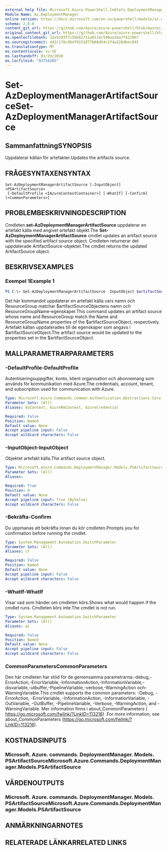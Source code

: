 ```yaml
---
external help file: Microsoft.Azure.PowerShell.Cmdlets.DeploymentManager.dll-Help.xml
Module Name: Az.DeploymentManager
online version: https://docs.microsoft.com/en-us/powershell/module/az.deploymentmanager/set-azdeploymentmanagerartifactsource
schema: 2.0.0
content_git_url: https://github.com/Azure/azure-powershell/blob/master/src/DeploymentManager/DeploymentManager/help/Set-AzDeploymentManagerArtifactSource.md
original_content_git_url: https://github.com/Azure/azure-powershell/blob/master/src/DeploymentManager/DeploymentManager/help/Set-AzDeploymentManagerArtifactSource.md
ms.openlocfilehash: 32e5293f7c5bb62711a6510c590aa1ba7f4229b7
ms.sourcegitcommit: 4d2c178cd6df9151877b08d54c1f4a228dbec9d1
ms.translationtype: MT
ms.contentlocale: sv-SE
ms.lasthandoff: 01/29/2020
ms.locfileid: "93754205"
---
```

# <span data-ttu-id="512e1-101">Set-AzDeploymentManagerArtifactSource</span><span class="sxs-lookup"><span data-stu-id="512e1-101">Set-AzDeploymentManagerArtifactSource</span></span>

## <span data-ttu-id="512e1-102">Sammanfattning</span><span class="sxs-lookup"><span data-stu-id="512e1-102">SYNOPSIS</span></span>
<span data-ttu-id="512e1-103">Uppdaterar källan för artefakter.</span><span class="sxs-lookup"><span data-stu-id="512e1-103">Updates the artifacts source.</span></span>

## <span data-ttu-id="512e1-104">FRÅGESYNTAXEN</span><span class="sxs-lookup"><span data-stu-id="512e1-104">SYNTAX</span></span>

```
Set-AzDeploymentManagerArtifactSource [-InputObject] <PSArtifactSource>
 [-DefaultProfile <IAzureContextContainer>] [-WhatIf] [-Confirm] [<CommonParameters>]
```

## <span data-ttu-id="512e1-105">PROBLEMBESKRIVNING</span><span class="sxs-lookup"><span data-stu-id="512e1-105">DESCRIPTION</span></span>
<span data-ttu-id="512e1-106">Cmdleten **set-AzDeploymentManagerArtifactSource** uppdaterar en artefakt källa med angivet artefakt objekt.</span><span class="sxs-lookup"><span data-stu-id="512e1-106">The **Set-AzDeploymentManagerArtifactSource** cmdlet updates an artifact source with the specified artifact source object.</span></span>
<span data-ttu-id="512e1-107">Cmdleten returnerar det uppdaterade ArtifactSource-objektet.</span><span class="sxs-lookup"><span data-stu-id="512e1-107">The cmdlet returns the updated ArtifactSource object.</span></span>

## <span data-ttu-id="512e1-108">BESKRIVS</span><span class="sxs-lookup"><span data-stu-id="512e1-108">EXAMPLES</span></span>

### <span data-ttu-id="512e1-109">Exempel 1</span><span class="sxs-lookup"><span data-stu-id="512e1-109">Example 1</span></span>
```powershell
PS C:\> Get-AzDeploymentManagerArtifactSource -InputObject $artifactSourceObject
```

<span data-ttu-id="512e1-110">Det här kommandot uppdaterar en artefakt källa vars namn och ResourceGroup matchar $artifactSourceObjectens namn och ResourceGroupName-egenskaper.</span><span class="sxs-lookup"><span data-stu-id="512e1-110">This command updates an artifact source whose name and ResourceGroup match the Name and ResourceGroupName properties of the $artifactSourceObject, respectively.</span></span>
<span data-ttu-id="512e1-111">Artefakt källan uppdaterades till de egenskaper som angavs i $artifactSourceObject.</span><span class="sxs-lookup"><span data-stu-id="512e1-111">The artifact source would be updated to the properties set in the $artifactSourceObject.</span></span>

## <span data-ttu-id="512e1-112">MALLPARAMETRAR</span><span class="sxs-lookup"><span data-stu-id="512e1-112">PARAMETERS</span></span>

### <span data-ttu-id="512e1-113">-DefaultProfile</span><span class="sxs-lookup"><span data-stu-id="512e1-113">-DefaultProfile</span></span>
<span data-ttu-id="512e1-114">Autentiseringsuppgifter, konto, klient organisation och abonnemang som används för kommunikation med Azure.</span><span class="sxs-lookup"><span data-stu-id="512e1-114">The credentials, account, tenant, and subscription used for communication with Azure.</span></span>

```yaml
Type: Microsoft.Azure.Commands.Common.Authentication.Abstractions.Core.IAzureContextContainer
Parameter Sets: (All)
Aliases: AzContext, AzureRmContext, AzureCredential

Required: False
Position: Named
Default value: None
Accept pipeline input: False
Accept wildcard characters: False
```

### <span data-ttu-id="512e1-115">-InputObject</span><span class="sxs-lookup"><span data-stu-id="512e1-115">-InputObject</span></span>
<span data-ttu-id="512e1-116">Objektet artefakt källa.</span><span class="sxs-lookup"><span data-stu-id="512e1-116">The artifact source object.</span></span>

```yaml
Type: Microsoft.Azure.Commands.DeploymentManager.Models.PSArtifactSource
Parameter Sets: (All)
Aliases:

Required: True
Position: 0
Default value: None
Accept pipeline input: True (ByValue)
Accept wildcard characters: False
```

### <span data-ttu-id="512e1-117">-Bekräfta</span><span class="sxs-lookup"><span data-stu-id="512e1-117">-Confirm</span></span>
<span data-ttu-id="512e1-118">Du uppmanas att bekräfta innan du kör cmdleten.</span><span class="sxs-lookup"><span data-stu-id="512e1-118">Prompts you for confirmation before running the cmdlet.</span></span>

```yaml
Type: System.Management.Automation.SwitchParameter
Parameter Sets: (All)
Aliases: cf

Required: False
Position: Named
Default value: None
Accept pipeline input: False
Accept wildcard characters: False
```

### <span data-ttu-id="512e1-119">-WhatIf</span><span class="sxs-lookup"><span data-stu-id="512e1-119">-WhatIf</span></span>
<span data-ttu-id="512e1-120">Visar vad som händer om cmdleten körs.</span><span class="sxs-lookup"><span data-stu-id="512e1-120">Shows what would happen if the cmdlet runs.</span></span>
<span data-ttu-id="512e1-121">Cmdleten körs inte.</span><span class="sxs-lookup"><span data-stu-id="512e1-121">The cmdlet is not run.</span></span>

```yaml
Type: System.Management.Automation.SwitchParameter
Parameter Sets: (All)
Aliases: wi

Required: False
Position: Named
Default value: None
Accept pipeline input: False
Accept wildcard characters: False
```

### <span data-ttu-id="512e1-122">CommonParameters</span><span class="sxs-lookup"><span data-stu-id="512e1-122">CommonParameters</span></span>
<span data-ttu-id="512e1-123">Den här cmdleten har stöd för de gemensamma parametrarna:-debug,-ErrorAction,-ErrorVariable,-InformationAction,-InformationVariable,-disvariable,-utbuffer,-PipelineVariable,-verbose,-WarningAction och-WarningVariable.</span><span class="sxs-lookup"><span data-stu-id="512e1-123">This cmdlet supports the common parameters: -Debug, -ErrorAction, -ErrorVariable, -InformationAction, -InformationVariable, -OutVariable, -OutBuffer, -PipelineVariable, -Verbose, -WarningAction, and -WarningVariable.</span></span> <span data-ttu-id="512e1-124">Mer information finns i about_CommonParameters ( https://go.microsoft.com/fwlink/?LinkID=113216) .</span><span class="sxs-lookup"><span data-stu-id="512e1-124">For more information, see about_CommonParameters (https://go.microsoft.com/fwlink/?LinkID=113216).</span></span>

## <span data-ttu-id="512e1-125">KOSTNADS</span><span class="sxs-lookup"><span data-stu-id="512e1-125">INPUTS</span></span>

### <span data-ttu-id="512e1-126">Microsoft. Azure. commands. DeploymentManager. Models. PSArtifactSource</span><span class="sxs-lookup"><span data-stu-id="512e1-126">Microsoft.Azure.Commands.DeploymentManager.Models.PSArtifactSource</span></span>

## <span data-ttu-id="512e1-127">VÄRDEN</span><span class="sxs-lookup"><span data-stu-id="512e1-127">OUTPUTS</span></span>

### <span data-ttu-id="512e1-128">Microsoft. Azure. commands. DeploymentManager. Models. PSArtifactSource</span><span class="sxs-lookup"><span data-stu-id="512e1-128">Microsoft.Azure.Commands.DeploymentManager.Models.PSArtifactSource</span></span>

## <span data-ttu-id="512e1-129">ANMÄRKNINGAR</span><span class="sxs-lookup"><span data-stu-id="512e1-129">NOTES</span></span>

## <span data-ttu-id="512e1-130">RELATERADE LÄNKAR</span><span class="sxs-lookup"><span data-stu-id="512e1-130">RELATED LINKS</span></span>
